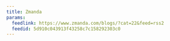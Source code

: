 ```yaml
---
title: Zmanda
params:
  feedlink: https://www.zmanda.com/blogs/?cat=22&feed=rss2
  feedid: 5d910c043913f43258c7c158292303c0
---
```

